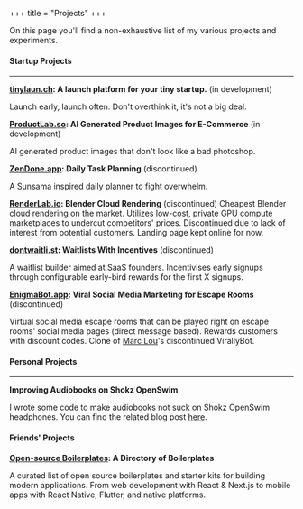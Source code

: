 +++
title = "Projects"
+++

On this page you'll find a non-exhaustive list of my various projects and experiments.


#### Startup Projects
---
**[tinylaun.ch](https://tinylaun.ch/): A launch platform for your tiny startup.** (in development)

Launch early, launch often. Don't overthink it, it's not a big deal.

**[ProductLab.so](https://productlab.so/): AI Generated Product Images for E-Commerce** (in development)

AI generated product images that don't look like a bad photoshop.

**[ZenDone.app](https://zendone.app/): Daily Task Planning** (discontinued)

A Sunsama inspired daily planner to fight overwhelm.

**[RenderLab.io](https://renderlab.io/): Blender Cloud Rendering** (discontinued)
Cheapest Blender cloud rendering on the market. Utilizes low-cost, private GPU compute marketplaces to undercut competitors' prices. Discontinued due to lack of interest from potential customers. Landing page kept online for now.

**[dontwaitli.st](https://dontwaitli.st/): Waitlists With Incentives** (discontinued)

A waitlist builder aimed at SaaS founders. Incentivises early signups through configurable early-bird rewards for the first X signups.

**[EnigmaBot.app](https://enigmabot.app/): Viral Social Media Marketing for Escape Rooms** (discontinued)

Virtual social media escape rooms that can be played right on escape rooms' social media pages (direct message based). Rewards customers with discount codes. Clone of [Marc Lou](https://x.com/marc_louvion/)'s discontinued VirallyBot.

#### Personal Projects
---
**Improving Audiobooks on Shokz OpenSwim**

I wrote some code to make audiobooks not suck on Shokz OpenSwim headphones. You can find the related blog post [here](@/blog/swimming-audiobook/index.md).

#### Friends' Projects

**[Open-source Boilerplates](https://opensourceboilerplates.com/): A Directory of Boilerplates**

A curated list of open source boilerplates and starter kits for building modern applications. From web development with React & Next.js to mobile apps with React Native, Flutter, and native platforms.